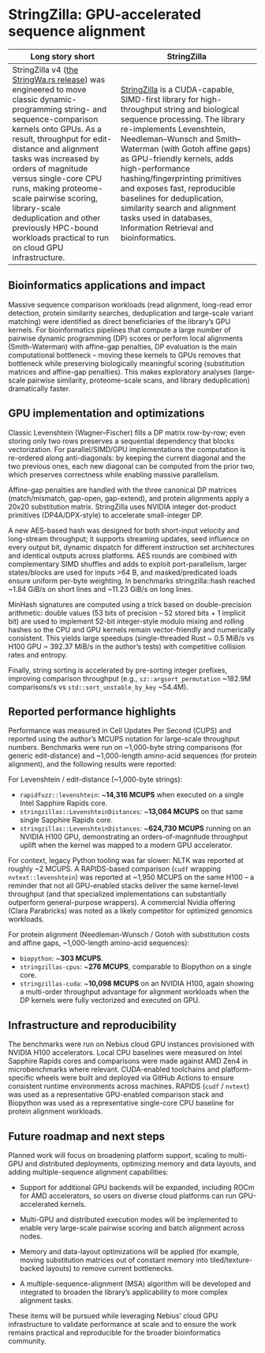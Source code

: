 # StringZilla: GPU-accelerated sequence alignment

| **Long story short** | **StringZilla** |
|---|---|
| StringZilla v4 ([the StringWa.rs release](https://ashvardanian.com/posts/stringwars-on-gpus/#traditional-string-similarity-measures)) was engineered to move classic dynamic-programming string- and sequence-comparison kernels onto GPUs. As a result, throughput for edit-distance and alignment tasks was increased by orders of magnitude versus single-core CPU runs, making proteome-scale pairwise scoring, library-scale deduplication and other previously HPC-bound workloads practical to run on cloud GPU infrastructure. | [StringZilla](https://github.com/ashvardanian/StringZilla) is a CUDA-capable, SIMD-first library for high-throughput string and biological sequence processing. The library re-implements Levenshtein, Needleman–Wunsch and Smith–Waterman (with Gotoh affine gaps) as GPU-friendly kernels, adds high-performance hashing/fingerprinting primitives and exposes fast, reproducible baselines for deduplication, similarity search and alignment tasks used in databases, Information Retrieval and bioinformatics. |

## Bioinformatics applications and impact

Massive sequence comparison workloads (read alignment, long-read error detection, protein similarity searches, deduplication and large-scale variant matching) were identified as direct beneficiaries of the library’s GPU kernels. For bioinformatics pipelines that compute a large number of pairwise dynamic programming (DP) scores or perform local alignments (Smith-Waterman) with affine-gap penalties, DP evaluation is the main computational bottleneck – moving these kernels to GPUs removes that bottleneck while preserving biologically meaningful scoring (substitution matrices and affine-gap penalties). This makes exploratory analyses (large-scale pairwise similarity, proteome-scale scans, and library deduplication) dramatically faster.

## GPU implementation and optimizations

Classic Levenshtein (Wagner–Fischer) fills a DP matrix row-by-row; even storing only two rows preserves a sequential dependency that blocks vectorization. For parallel/SIMD/GPU implementations the computation is re-ordered along anti-diagonals: by keeping the current diagonal and the two previous ones, each new diagonal can be computed from the prior two, which preserves correctness while enabling massive parallelism.

Affine-gap penalties are handled with the three canonical DP matrices (match/mismatch, gap-open, gap-extend), and protein alignments apply a 20x20 substitution matrix. StringZilla uses NVIDIA integer dot-product primitives (DP4A/DPX-style) to accelerate small-integer DP.

A new AES-based hash was designed for both short-input velocity and long-stream throughput; it supports streaming updates, seed influence on every output bit, dynamic dispatch for different instruction set architectures and identical outputs across platforms. AES rounds are combined with complementary SIMD shuffles and adds to exploit port-parallelism, larger states/blocks are used for inputs >64 B, and masked/predicated loads ensure uniform per-byte weighting. In benchmarks stringzilla::hash reached ~1.84 GiB/s on short lines and ~11.23 GiB/s on long lines.

MinHash signatures are computed using a trick based on double-precision arithmetic: double values (53 bits of precision – 52 stored bits + 1 implicit bit) are used to implement 52-bit integer-style modulo mixing and rolling hashes so the CPU and GPU kernels remain vector-friendly and numerically consistent. This yields large speedups (single-threaded Rust ~ 0.5 MiB/s vs H100 GPU ~ 392.37 MiB/s in the author’s tests) with competitive collision rates and entropy. 

Finally, string sorting is accelerated by pre-sorting integer prefixes, improving comparison throughput (e.g., `sz::argsort_permutation` ~182.9M comparisons/s vs `std::sort_unstable_by_key` ~54.4M).

## Reported performance highlights

Performance was measured in Cell Updates Per Second (CUPS) and reported using the author’s MCUPS notation for large-scale throughput numbers. Benchmarks were run on ~1,000-byte string comparisons (for generic edit-distance) and ~1,000-length amino-acid sequences (for protein alignment), and the following results were reported:

For Levenshtein / edit-distance (~1,000-byte strings):
* `rapidfuzz::levenshtein`: ~**14,316 MCUPS** when executed on a single Intel Sapphire Rapids core.
* `stringzillas::LevenshteinDistances`: ~**13,084 MCUPS** on that same single Sapphire Rapids core.
* `stringzillas::LevenshteinDistances`: ~**624,730 MCUPS** running on an NVIDIA H100 GPU, demonstrating an orders-of-magnitude throughput uplift when the kernel was mapped to a modern GPU accelerator.

For context, legacy Python tooling was far slower: NLTK was reported at roughly ~2 MCUPS. A RAPIDS-based comparison (`cudf` wrapping `nvtext::levenshtein`) was reported at ~1,950 MCUPS on the same H100 – a reminder that not all GPU-enabled stacks deliver the same kernel-level throughput (and that specialized implementations can substantially outperform general-purpose wrappers). A commercial Nvidia offering (Clara Parabricks) was noted as a likely competitor for optimized genomics workloads.

For protein alignment (Needleman-Wunsch / Gotoh with substitution costs and affine gaps, ~1,000-length amino-acid sequences):
* `biopython`: ~**303 MCUPS**.
* `stringzillas-cpus`: ~**276 MCUPS**, comparable to Biopython on a single core.
* `stringzillas-cuda`: ~**10,098 MCUPS** on an NVIDIA H100, again showing a multi-order throughput advantage for alignment workloads when the DP kernels were fully vectorized and executed on GPU.

## Infrastructure and reproducibility

The benchmarks were run on Nebius cloud GPU instances provisioned with NVIDIA H100 accelerators. Local CPU baselines were measured on Intel Sapphire Rapids cores and comparisons were made against AMD Zen4 in microbenchmarks where relevant. CUDA-enabled toolchains and platform-specific wheels were built and deployed via GitHub Actions to ensure consistent runtime environments across machines. RAPIDS (`cudf` / `nvtext`) was used as a representative GPU-enabled comparison stack and Biopython was used as a representative single-core CPU baseline for protein alignment workloads.

## Future roadmap and next steps

Planned work will focus on broadening platform support, scaling to multi-GPU and distributed deployments, optimizing memory and data layouts, and adding multiple-sequence alignment capabilities:

* Support for additional GPU backends will be expanded, including ROCm for AMD accelerators, so users on diverse cloud platforms can run GPU-accelerated kernels.

* Multi-GPU and distributed execution modes will be implemented to enable very large-scale pairwise scoring and batch alignment across nodes.

* Memory and data-layout optimizations will be applied (for example, moving substitution matrices out of constant memory into tiled/texture-backed layouts) to remove current bottlenecks.

* A multiple-sequence-alignment (MSA) algorithm will be developed and integrated to broaden the library’s applicability to more complex alignment tasks.

These items will be pursued while leveraging Nebius’ cloud GPU infrastructure to validate performance at scale and to ensure the work remains practical and reproducible for the broader bioinformatics community.